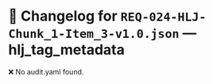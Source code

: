 # 📝 Changelog for `REQ-024-HLJ-Chunk_1-Item_3-v1.0.json` — **hlj_tag_metadata**

❌ No audit.yaml found.

